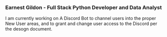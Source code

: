 ### Earnest Gildon - Full Stack Python Developer and Data Analyst
I am currently working on A Discord Bot to channel users into the proper New User areas, and to grant and change user access to the Discord per the desogn document. 

<!--
**egildon/egildon** is a ✨ _special_ ✨ repository because its `README.md` (this file) appears on your GitHub profile.

Here are some ideas to get you started:

- 🔭 I’m currently working on ...
- 🌱 I’m currently learning ...
- 👯 I’m looking to collaborate on ...
- 🤔 I’m looking for help with ...
- 💬 Ask me about ...
- 📫 How to reach me: ...
- 😄 Pronouns: ...
- ⚡ Fun fact: ...
-->
